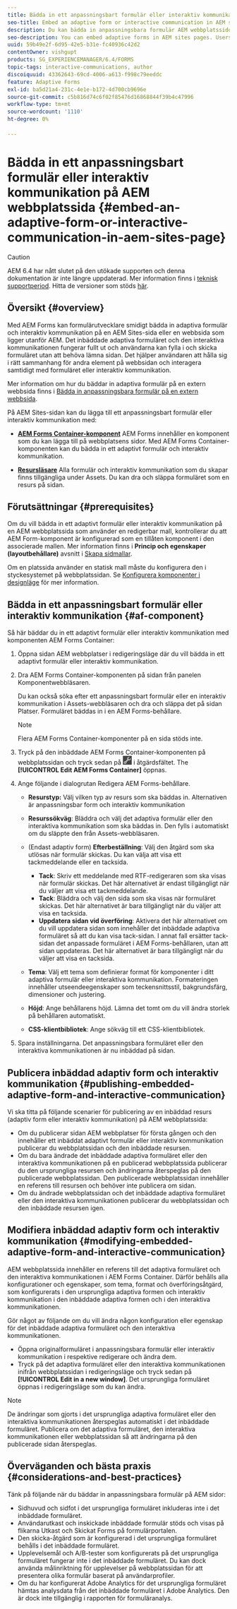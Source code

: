 ```yaml
---
title: Bädda in ett anpassningsbart formulär eller interaktiv kommunikation på AEM webbplatssida
seo-title: Embed an adaptive form or interactive communication in AEM sites page
description: Du kan bädda in anpassningsbara formulär AEM webbplatssidor. Användarna kan fylla i och skicka formulär utan att lämna webbplatsens sidor.
seo-description: You can embed adaptive forms in AEM sites pages. Users can fill and submit forms without leaving the site pages.
uuid: 59b49e2f-6d95-42e5-b31e-fc40936c42d2
contentOwner: vishgupt
products: SG_EXPERIENCEMANAGER/6.4/FORMS
topic-tags: interactive-communications, author
discoiquuid: 43362643-69cd-4006-a613-f998c79eeddc
feature: Adaptive Forms
exl-id: ba5d21a4-231c-4e1e-b172-4d700cb9696e
source-git-commit: c5b816d74c6f02f85476d16868844f39b4c47996
workflow-type: tm+mt
source-wordcount: '1110'
ht-degree: 0%

---
```


# Bädda in ett anpassningsbart formulär eller interaktiv kommunikation på AEM webbplatssida {#embed-an-adaptive-form-or-interactive-communication-in-aem-sites-page}

>[!CAUTION]
>
>AEM 6.4 har nått slutet på den utökade supporten och denna dokumentation är inte längre uppdaterad. Mer information finns i [teknisk supportperiod](https://helpx.adobe.com/support/programs/eol-matrix.html). Hitta de versioner som stöds [här](https://experienceleague.adobe.com/docs/).

## Översikt {#overview}

Med AEM Forms kan formulärutvecklare smidigt bädda in adaptiva formulär och interaktiv kommunikation på en AEM Sites-sida eller en webbsida som ligger utanför AEM. Det inbäddade adaptiva formuläret och den interaktiva kommunikationen fungerar fullt ut och användarna kan fylla i och skicka formuläret utan att behöva lämna sidan. Det hjälper användaren att hålla sig i rätt sammanhang för andra element på webbsidan och interagera samtidigt med formuläret eller interaktiv kommunikation.

Mer information om hur du bäddar in adaptiva formulär på en extern webbsida finns i [Bädda in anpassningsbara formulär på en extern webbsida](/help/forms/using/embed-adaptive-form-external-web-page.md).

På AEM Sites-sidan kan du lägga till ett anpassningsbart formulär eller interaktiv kommunikation med:

* **[AEM Forms Container-komponent](/help/forms/using/embed-adaptive-form-aem-sites.md#af-component)**
AEM Forms innehåller en komponent som du kan lägga till på webbplatsens sidor. Med AEM Forms Container-komponenten kan du bädda in ett adaptivt formulär och interaktiv kommunikation.

* **[Resursläsare](/help/forms/using/embed-adaptive-form-aem-sites.md#asset-browser)**
Alla formulär och interaktiv kommunikation som du skapar finns tillgängliga under Assets. Du kan dra och släppa formuläret som en resurs på sidan.

## Förutsättningar {#prerequisites}

Om du vill bädda in ett adaptivt formulär eller interaktiv kommunikation på en AEM webbplatssida som använder en redigerbar mall, kontrollerar du att AEM Form-komponent är konfigurerad som en tillåten komponent i den associerade mallen. Mer information finns i **Princip och egenskaper (layoutbehållare)** avsnitt i [Skapa sidmallar](/help/sites-authoring/templates.md).

Om en platssida använder en statisk mall måste du konfigurera den i styckesystemet på webbplatssidan. Se [Konfigurera komponenter i designläge](/help/sites-authoring/default-components-designmode.md) för mer information.

## Bädda in ett anpassningsbart formulär eller interaktiv kommunikation {#af-component}

Så här bäddar du in ett adaptivt formulär eller interaktiv kommunikation med komponenten AEM Forms Container:

1. Öppna sidan AEM webbplatser i redigeringsläge där du vill bädda in ett adaptivt formulär eller interaktiv kommunikation.
1. Dra AEM Forms Container-komponenten på sidan från panelen Komponentwebbläsaren.

   Du kan också söka efter ett anpassningsbart formulär eller en interaktiv kommunikation i Assets-webbläsaren och dra och släppa det på sidan Platser. Formuläret bäddas in i en AEM Forms-behållare.

   >[!NOTE]
   >
   >Flera AEM Forms Container-komponenter på en sida stöds inte.

1. Tryck på den inbäddade AEM Forms Container-komponenten på webbplatssidan och tryck sedan på ![settings_icon](assets/settings_icon.png) i åtgärdsfältet. The **[!UICONTROL Edit AEM Forms Container]** öppnas.
1. Ange följande i dialogrutan Redigera AEM Forms-behållare.

   * **Resurstyp:** Välj vilken typ av resurs som ska bäddas in. Alternativen är anpassningsbar form och interaktiv kommunikation
   * **Resurssökväg**: Bläddra och välj det adaptiva formulär eller den interaktiva kommunikation som ska bäddas in. Den fylls i automatiskt om du släppte den från Assets-webbläsaren.
   * (Endast adaptiv form) **Efterbeställning**: Välj den åtgärd som ska utlösas när formulär skickas. Du kan välja att visa ett tackmeddelande eller en tacksida.

      * **Tack**: Skriv ett meddelande med RTF-redigeraren som ska visas när formulär skickas. Det här alternativet är endast tillgängligt när du väljer att visa ett tackmeddelande.
      * **Tack**: Bläddra och välj den sida som ska visas när formuläret skickas. Det här alternativet är bara tillgängligt när du väljer att visa en tacksida.
      * **Uppdatera sidan vid överföring**: Aktivera det här alternativet om du vill uppdatera sidan som innehåller det inbäddade adaptiva formuläret så att du kan visa tack-sidan. I annat fall ersätter tack-sidan det anpassade formuläret i AEM Forms-behållaren, utan att sidan uppdateras. Det här alternativet är bara tillgängligt när du väljer att visa en tacksida.
   * **Tema**: Välj ett tema som definierar format för komponenter i ditt adaptiva formulär eller interaktiva kommunikation. Formateringen innehåller utseendeegenskaper som teckensnittsstil, bakgrundsfärg, dimensioner och justering.
   * **Höjd**: Ange behållarens höjd. Lämna det tomt om du vill ändra storlek på behållaren automatiskt.
   * **CSS-klientbibliotek**: Ange sökväg till ett CSS-klientbibliotek.


1. Spara inställningarna. Det anpassningsbara formuläret eller den interaktiva kommunikationen är nu inbäddad på sidan.

## Publicera inbäddad adaptiv form och interaktiv kommunikation {#publishing-embedded-adaptive-form-and-interactive-communication}

Vi ska titta på följande scenarier för publicering av en inbäddad resurs (adaptiv form eller interaktiv kommunikation) på AEM webbplatssida:

* Om du publicerar sidan AEM webbplatser för första gången och den innehåller ett inbäddat adaptivt formulär eller interaktiv kommunikation publicerar du webbplatssidan och den inbäddade resursen.
* Om du bara ändrade det inbäddade adaptiva formuläret eller den interaktiva kommunikationen på en publicerad webbplatssida publicerar du den ursprungliga resursen och ändringarna återspeglas på den publicerade webbplatssidan. Den publicerade webbplatssidan innehåller en referens till resursen och behöver inte publicera om sidan.
* Om du ändrade webbplatssidan och det inbäddade adaptiva formuläret eller den interaktiva kommunikationen publicerar du webbplatssidan och den inbäddade resursen igen.

## Modifiera inbäddad adaptiv form och interaktiv kommunikation {#modifying-embedded-adaptive-form-and-interactive-communication}

AEM webbplatssida innehåller en referens till det adaptiva formuläret och den interaktiva kommunikationen i AEM Forms Container. Därför behålls alla konfigurationer och egenskaper, som tema, format och överföringsåtgärd, som konfigurerats i den ursprungliga adaptiva formen och interaktiv kommunikation i den inbäddade adaptiva formen och i den interaktiva kommunikationen.

Gör något av följande om du vill ändra någon konfiguration eller egenskap för det inbäddade adaptiva formuläret och den interaktiva kommunikationen.

* Öppna originalformuläret i anpassningsbara formulär eller interaktiv kommunikation i respektive redigerare och ändra dem.
* Tryck på det adaptiva formuläret eller den interaktiva kommunikationen inifrån webbplatssidan i redigeringsläge och tryck sedan på **[!UICONTROL Edit in a new window]**. Det ursprungliga formuläret öppnas i redigeringsläge som du kan ändra.

>[!NOTE]
>
>De ändringar som gjorts i det ursprungliga adaptiva formuläret eller den interaktiva kommunikationen återspeglas automatiskt i det inbäddade formuläret. Publicera om det adaptiva formuläret, den interaktiva kommunikationen eller webbplatssidan så att ändringarna på den publicerade sidan återspeglas.

## Överväganden och bästa praxis {#considerations-and-best-practices}

Tänk på följande när du bäddar in anpassningsbara formulär på AEM sidor:

* Sidhuvud och sidfot i det ursprungliga formuläret inkluderas inte i det inbäddade formuläret.
* Användarutkast och inskickade inbäddade formulär stöds och visas på flikarna Utkast och Skickat Forms på formulärportalen.
* Den skicka-åtgärd som är konfigurerad i det ursprungliga formuläret behålls i det inbäddade formuläret.
* Upplevelsemål och A/B-tester som konfigurerats på det ursprungliga formuläret fungerar inte i det inbäddade formuläret. Du kan dock använda målinriktning för upplevelser på webbplatssidan för att presentera olika formulär baserat på användarprofiler.
* Om du har konfigurerat Adobe Analytics för det ursprungliga formuläret hämtas analysdata från det inbäddade formuläret i Adobe Analytics. Den är dock inte tillgänglig i rapporten för formuläranalys.
